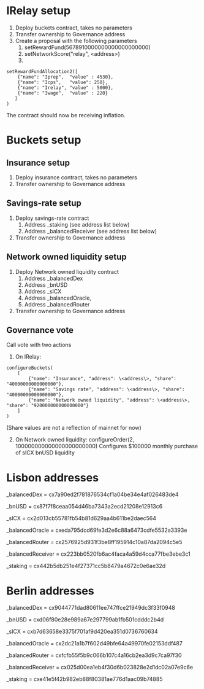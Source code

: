 # IRelay setup
1. Deploy buckets contract, takes no parameters
2. Transfer ownership to Governance address
3. Create a proposal with the following parameters
   1. setRewardFund(5678910000000000000000000)
   2. setNetworkScore("relay", \<address\>)
   3.
```
setRewardFundAllocation2([
    {"name": "Iprep",  "value" : 4530},
    {"name": "Icps",   "value": 250},
    {"name": "Irelay", "value" : 5000},
    {"name": "Iwage",  "value" : 220}
   ]
)
```

The contract should now be receiving inflation.

# Buckets setup
## Insurance setup
1. Deploy insurance contract, takes no parameters
2. Transfer ownership to Governance address

## Savings-rate setup
1. Deploy savings-rate contract
   1. Address _staking (see address list below)
   2. Address _balancedReceiver (see address list below)
2. Transfer ownership to Governance address

## Network owned liquidity setup
1. Deploy Network owned liquidity contract
   1. Address _balancedDex
   2. Address _bnUSD
   3. Address _sICX
   4. Address _balancedOracle,
   5. Address _balancedRouter
2. Transfer ownership to Governance address

## Governance vote
Call vote with two actions
1. On IRelay:

```
configureBuckets(
    [
        {"name": "Insurance", "address": \<address\>, "share": "40000000000000000"},
        {"name": "Savings rate", "address": \<address\>, "share": "40000000000000000"},
        {"name": "Network owned liquidity", "address": \<address\>, "share": "920000000000000000"}
    ]
)
```
(Share values are not a reflection of mainnet for now)

2. On Network owned liquidity:
    configureOrder(2, 100000000000000000000000)
    Configures $100000 monthly purchase of sICX bnUSD liquidity


# Lisbon addresses
_balancedDex = cx7a90ed2f781876534cf1a04be34e4af026483de4

_bnUSD = cx87f7f8ceaa054d46ba7343a2ecd21208e12913c6

_sICX = cx2d013cb55781fb54b81d629aa4b611be2daec564

_balancedOracle = cxeda795dcd69fe3d2e6c88a6473cdfe5532a3393e

_balancedRouter = cx2576925d931f3be8ff195914c10a87da2094c5e5

_balancedReceiver = cx223bb0520fb6ac4faca4a59d4cca77fbe3ebe3c1

_staking = cx442b5db251e4f27371cc5b8479a4672c0e6ae32d


# Berlin addresses
_balancedDex = cx9044771dad80611ee747ffce21949dc3f33f0948

_bnUSD = cxd06f80e28e989a67e297799ab1fb501cdddc2b4d

_sICX = cxb7d63658e3375f701af9d420ea351d0736760634

_balancedOracle = cx2dc21a1b7f602d49bfe64a49970fe02153ddf487

_balancedRouter = cxfcfb55f5b9c066b107c4a16cb2ea3d9c7ca97f30

_balancedReceiver = cx025d00ea1eb4f30d6b023828e2d1dc02a07e9c6e

_staking = cxe41e5f42b982eb88f80381ae776d1aac09b74885
